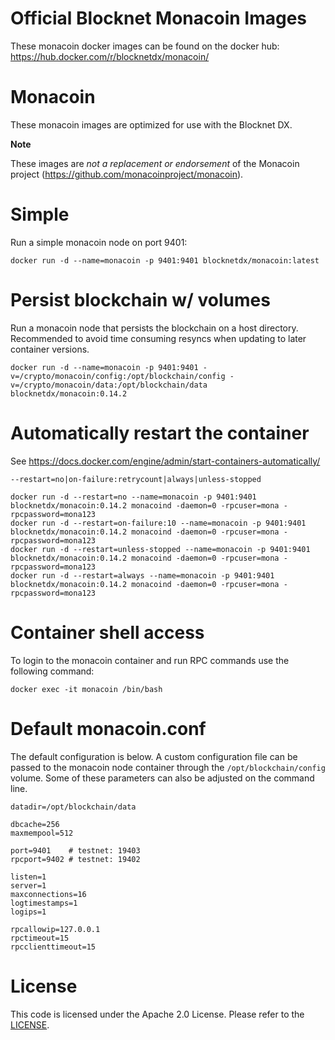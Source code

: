 Official Blocknet Monacoin Images
=================================

These monacoin docker images can be found on the docker hub: https://hub.docker.com/r/blocknetdx/monacoin/

Monacoin
========

These monacoin images are optimized for use with the Blocknet DX.

**Note**

These images are _not a replacement or endorsement_ of the Monacoin project (https://github.com/monacoinproject/monacoin).


Simple
======

Run a simple monacoin node on port 9401:
```
docker run -d --name=monacoin -p 9401:9401 blocknetdx/monacoin:latest
```


Persist blockchain w/ volumes
=============================

Run a monacoin node that persists the blockchain on a host directory. Recommended to avoid time consuming resyncs when updating to later container versions.
```
docker run -d --name=monacoin -p 9401:9401 -v=/crypto/monacoin/config:/opt/blockchain/config -v=/crypto/monacoin/data:/opt/blockchain/data blocknetdx/monacoin:0.14.2
```


Automatically restart the container
===================================

See https://docs.docker.com/engine/admin/start-containers-automatically/ 

`--restart=no|on-failure:retrycount|always|unless-stopped`

```
docker run -d --restart=no --name=monacoin -p 9401:9401 blocknetdx/monacoin:0.14.2 monacoind -daemon=0 -rpcuser=mona -rpcpassword=mona123
docker run -d --restart=on-failure:10 --name=monacoin -p 9401:9401 blocknetdx/monacoin:0.14.2 monacoind -daemon=0 -rpcuser=mona -rpcpassword=mona123
docker run -d --restart=unless-stopped --name=monacoin -p 9401:9401 blocknetdx/monacoin:0.14.2 monacoind -daemon=0 -rpcuser=mona -rpcpassword=mona123
docker run -d --restart=always --name=monacoin -p 9401:9401 blocknetdx/monacoin:0.14.2 monacoind -daemon=0 -rpcuser=mona -rpcpassword=mona123
```


Container shell access
======================

To login to the monacoin container and run RPC commands use the following command:
```
docker exec -it monacoin /bin/bash
```


Default monacoin.conf
=====================

The default configuration is below. A custom configuration file can be passed to the monacoin node container through the `/opt/blockchain/config` volume. Some of these parameters can also be adjusted on the command line.
```
datadir=/opt/blockchain/data
                             
dbcache=256                  
maxmempool=512               
                             
port=9401    # testnet: 19403
rpcport=9402 # testnet: 19402
                             
listen=1                     
server=1                     
maxconnections=16            
logtimestamps=1              
logips=1                     
                             
rpcallowip=127.0.0.1         
rpctimeout=15                
rpcclienttimeout=15
```


License
=======

This code is licensed under the Apache 2.0 License. Please refer to the [LICENSE](https://github.com/BlocknetDX/dockerimages/blob/master/LICENSE).

